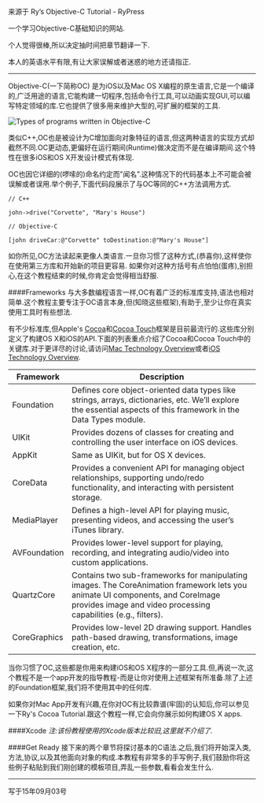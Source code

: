 来源于 Ry’s Objective-C Tutorial - RyPress

一个学习Objective-C基础知识的网站.

个人觉得很棒,所以决定抽时间把章节翻译一下.

本人的英语水平有限,有让大家误解或者迷惑的地方还请指正.
***
Objective-C(一下简称OC) 是为iOS以及Mac OS X编程的原生语言,它是一个编译的,广泛用途的语言,它能构建一切程序,包括命令行工具,可以动画实现GUI,可以编写特定领域的库.它也提供了很多用来维护大型的,可扩展的框架的工具.

![Types of programs written in Objective-C](http://rypress.com/tutorials/objective-c/media/introduction/obj-c-overview.png)

类似C++,OC也是被设计为C增加面向对象特征的语言,但这两种语言的实现方式却截然不同.OC更动态,更偏好在运行期间(Runtime)做决定而不是在编译期间.这个特性在很多iOS和OS X开发设计模式有体现.

OC也因它详细的(啰嗦的)命名约定而"闻名".这种情况下的代码基本上不可能会被误解或者误用.举个例子,下面代码段展示了与OC等同的C++方法调用方式.

```
// C++

john->drive("Corvette", "Mary's House")

// Objective-C

[john driveCar:@"Corvette" toDestination:@"Mary's House"]

```

如你所见,OC方法读起来更像人类语言.一旦你习惯了这种方式,(恭喜你),这样使你在使用第三方库和开始新的项目更容易. 如果你对这种方括号有点怕怕(蛋疼),别担心,在这个教程结束的时候,你肯定会觉得相当舒服.

####Frameworks
与大多数编程语言一样,OC有着广泛的标准库支持,语法也相对简单.这个教程主要专注于OC语言本身,但(知晓这些框架),有助于,至少让你在真实使用工具时有些想法.

有不少标准库,但Apple's [Cocoa](https://developer.apple.com/technologies/mac/cocoa.html)和[Cocoa Touch](https://developer.apple.com/technologies/ios/cocoa-touch.html)框架是目前最流行的.这些库分别定义了构建OS X和iOS的API.下面的列表重点介绍了Cocoa和Cocoa Touch中的关键库.对于更详尽的讨论,请访问[Mac Technology Overview](https://developer.apple.com/library/mac/documentation/MacOSX/Conceptual/OSX_Technology_Overview/About/About.html)或者[iOS Technology Overview](https://developer.apple.com/library/ios/documentation/miscellaneous/conceptual/iphoneostechoverview/Introduction/Introduction.html).

Framework | Description
----------| -----------
Foundation  |  Defines core object-oriented data types like strings, arrays, dictionaries, etc. We’ll explore the essential aspects of this framework in the Data Types module.
UIKit |             Provides dozens of classes for creating and controlling the user interface on iOS devices.
AppKit |            Same as UIKit, but for OS X devices.
CoreData |        Provides a convenient API for managing object relationships, supporting undo/redo functionality, and interacting with persistent storage.
MediaPlayer |    Defines a high-level API for playing music, presenting videos, and accessing the user’s iTunes library.
AVFoundation | Provides lower-level support for playing, recording, and integrating audio/video into custom applications.
QuartzCore  |  Contains two sub-frameworks for manipulating images. The CoreAnimation framework lets you animate UI components, and CoreImage provides image and video processing capabilities (e.g., filters).
CoreGraphics |   Provides low-level 2D drawing support. Handles path-based drawing, transformations, image creation, etc.

当你习惯了OC,这些都是你用来构建iOS和OS X程序的一部分工具.但,再说一次,这个教程不是一个app开发的指导教程-而是让你对使用上述框架有所准备.除了上述的Foundation框架,我们将不使用其中的任何库.

如果你对Mac App开发有兴趣,在你对OC有比较靠谱(牢固)的认知后,你可以参见一下Ry's Cocoa Tutorial.跟这个教程一样,它会向你展示如何构建OS X apps.

####Xcode
*注:该份教程使用的Xcode版本比较旧,这里就不介绍了.*

####Get Ready
接下来的两个章节将探讨基本的C语法.之后,我们将开始深入类,方法,协议,以及其他面向对象的构成.本教程有非常多的手写例子,我们鼓励你将这些例子粘贴到我们刚创建的​​模板项目,弄乱一些参数,看看会发生什么.
***
写于15年09月03号